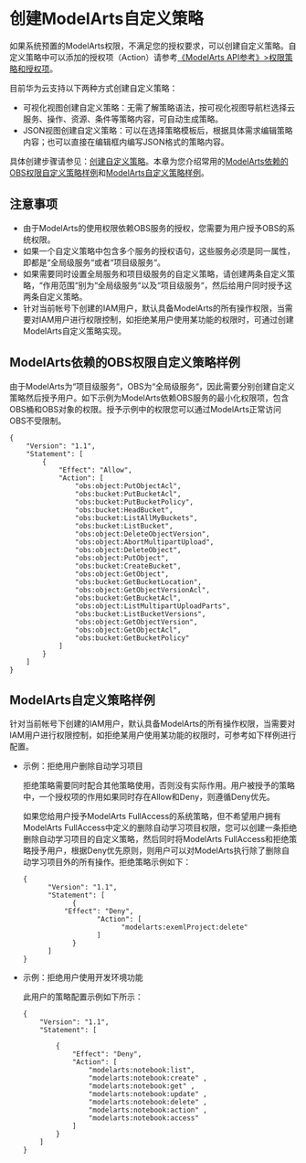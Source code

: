 # 创建ModelArts自定义策略<a name="modelarts_23_0080"></a>

如果系统预置的ModelArts权限，不满足您的授权要求，可以创建自定义策略。自定义策略中可以添加的授权项（Action）请参考[《ModelArts API参考》\>权限策略和授权项](https://support.huaweicloud.com/api-modelarts/modelarts_03_0146.html)。

目前华为云支持以下两种方式创建自定义策略：

-   可视化视图创建自定义策略：无需了解策略语法，按可视化视图导航栏选择云服务、操作、资源、条件等策略内容，可自动生成策略。
-   JSON视图创建自定义策略：可以在选择策略模板后，根据具体需求编辑策略内容；也可以直接在编辑框内编写JSON格式的策略内容。

具体创建步骤请参见：[创建自定义策略](https://support.huaweicloud.com/usermanual-iam/iam_01_0605.html)。本章为您介绍常用的[ModelArts依赖的OBS权限自定义策略样例](#section3734428121013)和[ModelArts自定义策略样例](#section1493518251395)。

## 注意事项<a name="section989464119514"></a>

-   由于ModelArts的使用权限依赖OBS服务的授权，您需要为用户授予OBS的系统权限。
-   如果一个自定义策略中包含多个服务的授权语句，这些服务必须是同一属性，即都是“全局级服务“或者“项目级服务“。
-   如果需要同时设置全局服务和项目级服务的自定义策略，请创建两条自定义策略，“作用范围“别为“全局级服务“以及“项目级服务“，然后给用户同时授予这两条自定义策略。
-   针对当前帐号下创建的IAM用户，默认具备ModelArts的所有操作权限，当需要对IAM用户进行权限控制，如拒绝某用户使用某功能的权限时，可通过创建ModelArts自定义策略实现。

## ModelArts依赖的OBS权限自定义策略样例<a name="section3734428121013"></a>

由于ModelArts为“项目级服务“，OBS为“全局级服务“，因此需要分别创建自定义策略然后授予用户。如下示例为ModelArts依赖OBS服务的最小化权限项，包含OBS桶和OBS对象的权限。授予示例中的权限您可以通过ModelArts正常访问OBS不受限制。

```
{
    "Version": "1.1",
    "Statement": [
        {
            "Effect": "Allow",
            "Action": [
                "obs:object:PutObjectAcl",
                "obs:bucket:PutBucketAcl",
                "obs:bucket:PutBucketPolicy",
                "obs:bucket:HeadBucket",
                "obs:bucket:ListAllMyBuckets",
                "obs:bucket:ListBucket",
                "obs:object:DeleteObjectVersion",
                "obs:object:AbortMultipartUpload",
                "obs:object:DeleteObject",
                "obs:object:PutObject",
                "obs:bucket:CreateBucket",
                "obs:object:GetObject",
                "obs:bucket:GetBucketLocation",
                "obs:object:GetObjectVersionAcl",
                "obs:bucket:GetBucketAcl",
                "obs:object:ListMultipartUploadParts",
                "obs:bucket:ListBucketVersions",
                "obs:object:GetObjectVersion",
                "obs:object:GetObjectAcl",
                "obs:bucket:GetBucketPolicy"
            ]
        }
    ]
}
```

## ModelArts自定义策略样例<a name="section1493518251395"></a>

针对当前帐号下创建的IAM用户，默认具备ModelArts的所有操作权限，当需要对IAM用户进行权限控制，如拒绝某用户使用某功能的权限时，可参考如下样例进行配置。

-   示例：拒绝用户删除自动学习项目

    拒绝策略需要同时配合其他策略使用，否则没有实际作用。用户被授予的策略中，一个授权项的作用如果同时存在Allow和Deny，则遵循Deny优先。

    如果您给用户授予ModelArts FullAccess的系统策略，但不希望用户拥有ModelArts FullAccess中定义的删除自动学习项目权限，您可以创建一条拒绝删除自动学习项目的自定义策略，然后同时将ModelArts FullAccess和拒绝策略授予用户，根据Deny优先原则，则用户可以对ModelArts执行除了删除自动学习项目外的所有操作。拒绝策略示例如下：

    ```
    { 
          "Version": "1.1", 
          "Statement": [ 
                { 
    		  "Effect": "Deny", 
                      "Action": [ 
                            "modelarts:exemlProject:delete" 
                      ] 
                } 
          ] 
    }
    ```

-   示例：拒绝用户使用开发环境功能

    此用户的策略配置示例如下所示：

    ```
    { 
        "Version": "1.1", 
        "Statement": [ 
    
            { 
                "Effect": "Deny", 
                "Action": [ 
                    "modelarts:notebook:list", 
                    "modelarts:notebook:create" ,
                    "modelarts:notebook:get" ,
                    "modelarts:notebook:update" ,
                    "modelarts:notebook:delete" ,
                    "modelarts:notebook:action" ,
                    "modelarts:notebook:access" 
                ] 
            } 
        ] 
    }
    ```


